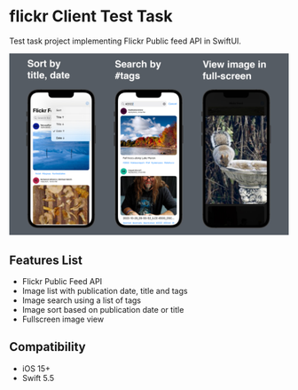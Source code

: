 # flickr Client Test Task
Test task project implementing Flickr Public feed API in SwiftUI.

![Preview](./flickrClient/Content/Preview.jpg)

## Features List
- Flickr Public Feed API
- Image list with publication date, title and tags
- Image search using a list of tags
- Image sort based on publication date or title
- Fullscreen image view

## Compatibility
- iOS 15+
- Swift 5.5
